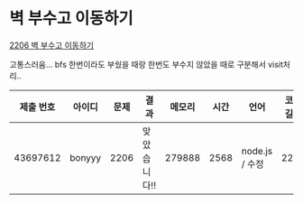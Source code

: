 # 벽 부수고 이동하기

[2206 벽 부수고 이동하기](https://www.acmicpc.net/problem/2206)

고통스러움...
bfs
한번이라도 부쉈을 때랑 한번도 부수지 않았을 때로 구분해서 visit처리..

| 제출 번호 | 아이디 | 문제 | 결과         | 메모리 | 시간 | 언어           | 코드 길이 |
| --------- | ------ | ---- | ------------ | ------ | ---- | -------------- | --------- |
| 43697612  | bonyyy | 2206 | 맞았습니다!! | 279888 | 2568 | node.js / 수정 | 2208      |
